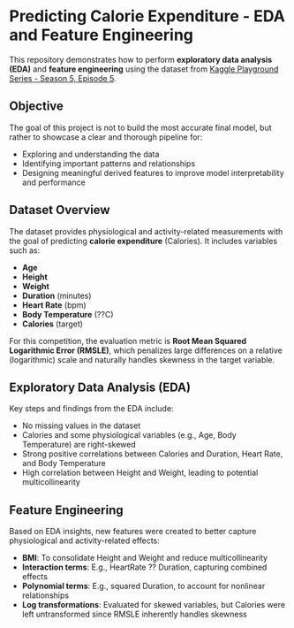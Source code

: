 # Predicting Calorie Expenditure - EDA and Feature Engineering

This repository demonstrates how to perform **exploratory data analysis (EDA)** and **feature engineering** using the dataset from [Kaggle Playground Series - Season 5, Episode 5](https://www.kaggle.com/c/playground-series-s5e5).

## Objective

The goal of this project is not to build the most accurate final model, but rather to showcase a clear and thorough pipeline for:

- Exploring and understanding the data
- Identifying important patterns and relationships
- Designing meaningful derived features to improve model interpretability and performance

## Dataset Overview

The dataset provides physiological and activity-related measurements with the goal of predicting **calorie expenditure** (Calories). It includes variables such as:

- **Age**
- **Height**
- **Weight**
- **Duration** (minutes)
- **Heart Rate** (bpm)
- **Body Temperature** (??C)
- **Calories** (target)

For this competition, the evaluation metric is **Root Mean Squared Logarithmic Error (RMSLE)**, which penalizes large differences on a relative (logarithmic) scale and naturally handles skewness in the target variable.

## Exploratory Data Analysis (EDA)

Key steps and findings from the EDA include:

- No missing values in the dataset
- Calories and some physiological variables (e.g., Age, Body Temperature) are right-skewed
- Strong positive correlations between Calories and Duration, Heart Rate, and Body Temperature
- High correlation between Height and Weight, leading to potential multicollinearity

##  Feature Engineering

Based on EDA insights, new features were created to better capture physiological and activity-related effects:

- **BMI**: To consolidate Height and Weight and reduce multicollinearity
- **Interaction terms**: E.g., HeartRate ?? Duration, capturing combined effects
- **Polynomial terms**: E.g., squared Duration, to account for nonlinear relationships
- **Log transformations**: Evaluated for skewed variables, but Calories were left untransformed since RMSLE inherently handles skewness

